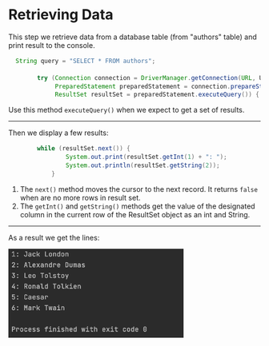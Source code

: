 # Retrieving Data

This step we retrieve data from a database table (from "authors" table) and print result to the console.

```java
  String query = "SELECT * FROM authors";

        try (Connection connection = DriverManager.getConnection(URL, USER, PASSWORD);
             PreparedStatement preparedStatement = connection.prepareStatement(query);
             ResultSet resultSet = preparedStatement.executeQuery()) {
```

Use this method ```executeQuery()``` when we expect to get a set of results.

---

Then we display a few results:

```java
        while (resultSet.next()) {
                System.out.print(resultSet.getInt(1) + ": ");
                System.out.println(resultSet.getString(2));
            }
```

1. The ```next()``` method moves the cursor to the next record. It returns ```false``` when are no more rows in result set.
2. The ```getInt()``` and ```getString()``` methods get the value of the designated column in the current row of the ResultSet object as an int and String.

---

As a result we get the lines:

<img src="https://github.com/bbogdasha/jdbcPostgreSQL/blob/main/retrievingData/screen/retrievingData.png" width="350">

